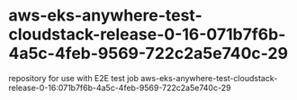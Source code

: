 # aws-eks-anywhere-test-cloudstack-release-0-16-071b7f6b-4a5c-4feb-9569-722c2a5e740c-29
repository for use with E2E test job aws-eks-anywhere-test-cloudstack-release-0-16:071b7f6b-4a5c-4feb-9569-722c2a5e740c-29
